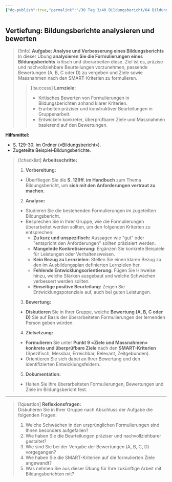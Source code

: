 ```yaml
---
{"dg-publish":true,"permalink":"/30 Tag 3/40 Bildungsbericht/04 Bildungsberichte verbessern/"}
---
```


## Vertiefung: Bildungsberichte analysieren und bewerten

>[!info] **Aufgabe: Analyse und Verbesserung eines Bildungsberichts**
>In dieser Übung **analysieren Sie die Formulierungen eines Bildungsberichts** kritisch und überarbeiten diese. Ziel ist es, präzise und nachvollziehbare Beurteilungen vorzunehmen, passende Bewertungen (A, B, C oder D) zu vergeben und Ziele sowie Massnahmen nach den SMART-Kriterien zu formulieren.  
>
>>[!success] **Lernziele:**
>>- Kritisches Bewerten von Formulierungen in Bildungsberichten anhand klarer Kriterien.  
>>- Erarbeiten präziser und konstruktiver Beurteilungen in Gruppenarbeit.  
>>- Entwickeln konkreter, überprüfbarer Ziele und Massnahmen basierend auf den Bewertungen.  

**Hilfsmittel:**  
- S. 129-30. im Ordner («Bildungsbericht»).
- Zugeteilte Beispiel-Bildungsberichte.

>[!checklist] **Arbeitsschritte:**
>1. **Vorbereitung:**  
>   - Überfliegen Sie die **S. 129ff. im Handbuch** zum Thema Bildungsbericht, um **sich mit den Anforderungen vertraut zu machen**.  
>
>2. **Analyse:**  
>   - Studieren Sie die bestehenden Formulierungen im zugeteilten Bildungsbericht.  
>   - Besprechen Sie in Ihrer Gruppe, wie die Formulierungen überarbeitet werden sollten, um den folgenden Kriterien zu entsprechen:  
>     - **Zu kurz und unspezifisch:** Aussagen wie "gut" oder "entspricht den Anforderungen" sollten präzisiert werden.  
>     - **Mangelnde Konkretisierung:** Ergänzen Sie konkrete Beispiele für Leistungen oder Verhaltensweisen.  
>     - **Kein Bezug zu Lernzielen:** Stellen Sie einen klaren Bezug zu den im Ausbildungsplan definierten Lernzielen her.  
>     - **Fehlende Entwicklungsorientierung:** Fügen Sie Hinweise hinzu, welche Stärken ausgebaut und welche Schwächen verbessert werden sollten.  
>     - **Einseitige positive Beurteilung:** Zeigen Sie Entwicklungspotenziale auf, auch bei guten Leistungen.  
>
>3. **Bewertung:**  
>   - **Diskutieren** Sie in Ihrer Gruppe, welche **Bewertung (A, B, C oder D)** Sie auf Basis der überarbeiteten Formulierungen der lernenden Person geben würden.  
>
>4. **Zielsetzung:**  
>   - **Formulieren** Sie unter **Punkt 9 «Ziele und Massnahmen» konkrete und überprüfbare Ziele** nach den **SMART-Kriterien** (Spezifisch, Messbar, Erreichbar, Relevant, Zeitgebunden).  
>   - Orientieren Sie sich dabei an Ihrer Bewertung und den identifizierten Entwicklungsfeldern.  
>
>5. **Dokumentation:**  
>   - Halten Sie Ihre überarbeiteten Formulierungen, Bewertungen und Ziele im Bildungsbericht fest.

---

>[!question] **Reflexionsfragen:**  
>Diskutieren Sie in Ihrer Gruppe nach Abschluss der Aufgabe die folgenden Fragen:  
>1. Welche Schwächen in den ursprünglichen Formulierungen sind Ihnen besonders aufgefallen?  
>2. Wie haben Sie die Beurteilungen präziser und nachvollziehbarer gestaltet?  
>3. Wie sind Sie bei der Vergabe der Bewertungen (A, B, C, D) vorgegangen?  
>4. Wie haben Sie die SMART-Kriterien auf die formulierten Ziele angewandt?  
>5. Was nehmen Sie aus dieser Übung für Ihre zukünftige Arbeit mit Bildungsberichten mit?  

